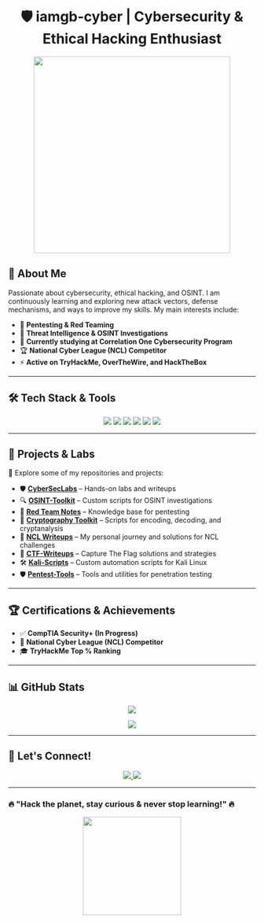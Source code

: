 <h1 align="center"> 🛡️ iamgb-cyber | Cybersecurity & Ethical Hacking Enthusiast </h1>

<p align="center">
  <img src="https://media.giphy.com/media/3o7abKhOpu0NwenH3O/giphy.gif" width="400"/>
</p>

## 👋 **About Me**
Passionate about cybersecurity, ethical hacking, and OSINT. I am continuously learning and exploring new attack vectors, defense mechanisms, and ways to improve my skills. My main interests include:

- 🔎 **Pentesting & Red Teaming**
- 🔐 **Threat Intelligence & OSINT Investigations**
- 📖 **Currently studying at Correlation One Cybersecurity Program**
- 🏆 **National Cyber League (NCL) Competitor**
- ⚡ **Active on TryHackMe, OverTheWire, and HackTheBox**

---

## 🛠️ **Tech Stack & Tools**
<p align="center">
  <img src="https://img.shields.io/badge/-Python-3776AB?style=for-the-badge&logo=python&logoColor=white"/>
  <img src="https://img.shields.io/badge/-Bash-4EAA25?style=for-the-badge&logo=gnu-bash&logoColor=white"/>
  <img src="https://img.shields.io/badge/-Linux-FCC624?style=for-the-badge&logo=linux&logoColor=black"/>
  <img src="https://img.shields.io/badge/-Metasploit-005571?style=for-the-badge&logo=metasploit&logoColor=white"/>
  <img src="https://img.shields.io/badge/-Wireshark-1679A7?style=for-the-badge&logo=wireshark&logoColor=white"/>
  <img src="https://img.shields.io/badge/-Docker-2496ED?style=for-the-badge&logo=docker&logoColor=white"/>
</p>

---

## 📌 **Projects & Labs**
📂 Explore some of my repositories and projects:

- 🛡️ **[CyberSecLabs](https://github.com/iamgb-cyber/CyberDev-Labs/tree/CyberDevMain/CyberSecLabs)** – Hands-on labs and writeups  
- 🔍 **[OSINT-Toolkit](https://github.com/iamgb-cyber/CyberDev-Labs/tree/CyberDevMain/OSINT-Toolkit)** – Custom scripts for OSINT investigations  
- 🔴 **[Red Team Notes](https://github.com/iamgb-cyber/CyberDev-Labs/tree/CyberDevMain/RedTeam-Notes)** – Knowledge base for pentesting  
- 🔢 **[Cryptography Toolkit](https://github.com/iamgb-cyber/Cryptography-Toolkit)** – Scripts for encoding, decoding, and cryptanalysis  
- 📝 **[NCL Writeups](https://github.com/iamgb-cyber/CyberDev-Labs/tree/CyberDevMain/NCL-Writeups)** – My personal journey and solutions for NCL challenges  
- 🎯 **[CTF-Writeups](https://github.com/iamgb-cyber/CyberDev-Labs/tree/CyberDevMain/CTF-Writeups)** – Capture The Flag solutions and strategies  
- 🛠️ **[Kali-Scripts](https://github.com/iamgb-cyber/CyberDev-Labs/tree/CyberDevMain/Kali-Scripts)** – Custom automation scripts for Kali Linux  
- 🛡️ **[Pentest-Tools](https://github.com/iamgb-cyber/CyberDev-Labs/tree/CyberDevMain/Pentest-Tools)** – Tools and utilities for penetration testing  

---

## 🏆 **Certifications & Achievements**
- ✅ **CompTIA Security+ (In Progress)**
- 🏅 **National Cyber League (NCL) Competitor**
- 🎓 **TryHackMe Top % Ranking**

---

## 📊 **GitHub Stats**
<p align="center">
  <img src="https://github-readme-stats.vercel.app/api?username=iamgb-cyber&show_icons=true&theme=radical"/>
</p>

<p align="center">
  <img src="https://github-readme-stats.vercel.app/api/top-langs/?username=iamgb-cyber&layout=compact&theme=radical"/>
</p>

---

## 🔗 **Let's Connect!**
<p align="center">
  <a href="https://twitter.com/iamgb_cyber">
    <img src="https://img.shields.io/badge/Twitter-%231DA1F2.svg?style=for-the-badge&logo=Twitter&logoColor=white"/>
  </a>
  <a href="https://www.linkedin.com/in/your-profile">
    <img src="https://img.shields.io/badge/LinkedIn-%230077B5.svg?style=for-the-badge&logo=linkedin&logoColor=white"/>
  </a>
</p>

---

### 🔥 **"Hack the planet, stay curious & never stop learning!"** 🔥
<p align="center">
  <img src="https://media.giphy.com/media/VbnUQpnihPSIgIXuZv/giphy.gif" width="200"/>
</p>
